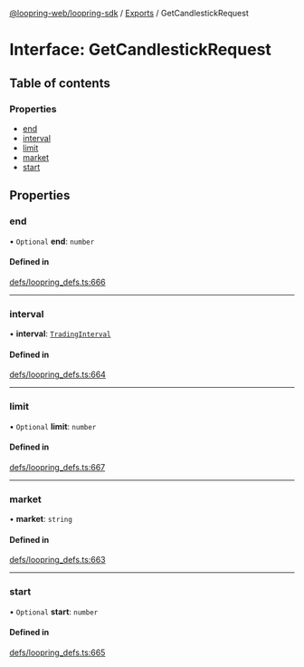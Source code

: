 [@loopring-web/loopring-sdk](../README.md) / [Exports](../modules.md) / GetCandlestickRequest

# Interface: GetCandlestickRequest

## Table of contents

### Properties

- [end](GetCandlestickRequest.md#end)
- [interval](GetCandlestickRequest.md#interval)
- [limit](GetCandlestickRequest.md#limit)
- [market](GetCandlestickRequest.md#market)
- [start](GetCandlestickRequest.md#start)

## Properties

### end

• `Optional` **end**: `number`

#### Defined in

[defs/loopring_defs.ts:666](https://github.com/Loopring/loopring_sdk/blob/077bca2/src/defs/loopring_defs.ts#L666)

___

### interval

• **interval**: [`TradingInterval`](../enums/TradingInterval.md)

#### Defined in

[defs/loopring_defs.ts:664](https://github.com/Loopring/loopring_sdk/blob/077bca2/src/defs/loopring_defs.ts#L664)

___

### limit

• `Optional` **limit**: `number`

#### Defined in

[defs/loopring_defs.ts:667](https://github.com/Loopring/loopring_sdk/blob/077bca2/src/defs/loopring_defs.ts#L667)

___

### market

• **market**: `string`

#### Defined in

[defs/loopring_defs.ts:663](https://github.com/Loopring/loopring_sdk/blob/077bca2/src/defs/loopring_defs.ts#L663)

___

### start

• `Optional` **start**: `number`

#### Defined in

[defs/loopring_defs.ts:665](https://github.com/Loopring/loopring_sdk/blob/077bca2/src/defs/loopring_defs.ts#L665)
